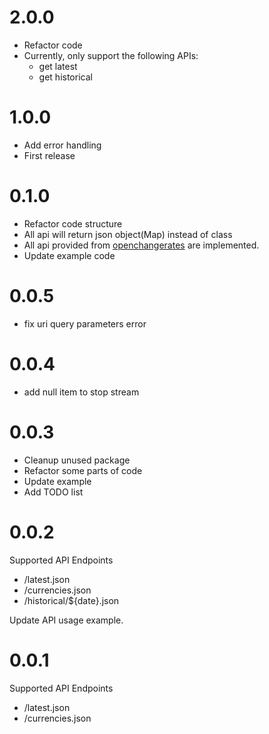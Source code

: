 # 2.0.0
* Refactor code
* Currently, only support the following APIs:
  * get latest 
  * get historical

# 1.0.0
* Add error handling
* First release

# 0.1.0
* Refactor code structure
* All api will return json object(Map) instead of class
* All api provided from [openchangerates](https://openexchangerates.org/) are implemented. 
* Update example code

# 0.0.5 
* fix uri query parameters error

# 0.0.4
* add null item to stop stream

# 0.0.3
* Cleanup unused package
* Refactor some parts of code
* Update example
* Add TODO list

# 0.0.2
Supported API Endpoints
* /latest.json
* /currencies.json
* /historical/${date}.json

Update API usage example.

# 0.0.1
Supported API Endpoints
* /latest.json
* /currencies.json



